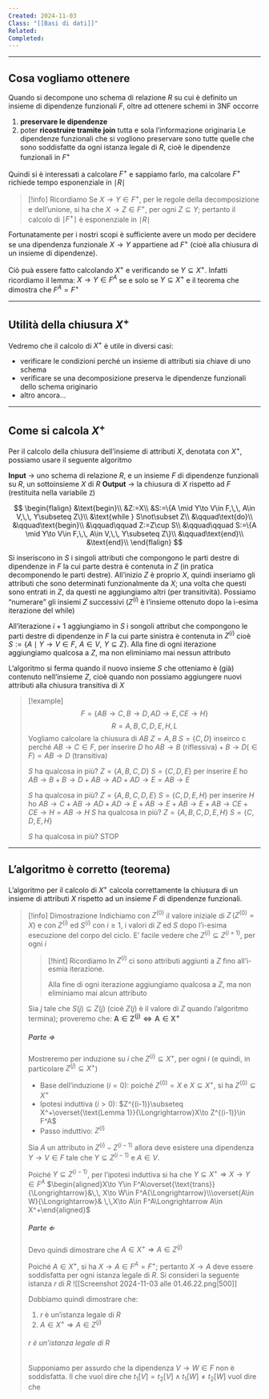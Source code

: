 ```yaml
---
Created: 2024-11-03
Class: "[[Basi di dati]]"
Related: 
Completed:
---
```

---
## Cosa vogliamo ottenere
Quando si decompone uno schema di relazione $R$ su cui è definito un insieme di dipendenze funzionali $F$, oltre ad ottenere schemi in 3NF occorre
1. **preservare le dipendenze**
2. poter **ricostruire tramite join** tutta e sola l’informazione originaria
Le dipendenze funzionali che si vogliono preservare sono tutte quelle che sono soddisfatte da ogni istanza legale di $R$, cioè le dipendenze funzionali in $F^+$

Quindi si è interessati a calcolare $F^+$ e sappiamo farlo, ma calcolare $F^+$ richiede tempo esponenziale in $\mid R\mid$

>[!info] Ricordiamo
>Se $X\to Y\in F^+$, per le regole della decomposizione e dell’unione, si ha che $X\to Z\in F^+$, per ogni $Z \subseteq Y$; pertanto il calcolo di $\mid F^+\mid$ è esponenziale in $\mid R\mid$

Fortunatamente per i nostri scopi è sufficiente avere un modo per decidere se una dipendenza funzionale $X\to Y$ appartiene ad $F^+$ (cioè alla chiusura di un insieme di dipendenze).

Ciò puà essere fatto calcolando $X^+$ e verificando se $Y\subseteq X^+$. Infatti ricordiamo il lemma: $X\to Y\in F^A$ se e solo se $Y\subseteq X^+$ e il teorema che dimostra che $F^A=F^+$

---
## Utilità della chiusura $X^+$
Vedremo che il calcolo di $X^+$ è utile in diversi casi:
- verificare le condizioni perché un insieme di attributi sia chiave di uno schema
- verificare se una decomposizione preserva le dipendenze funzionali dello schema originario
- altro ancora…

---
## Come si calcola $X^+$
Per il calcolo della chiusura dell’insieme di attributi $X$, denotata con $X^+$, possiamo usare il seguente algoritmo

**Input** → uno schema di relazione $R$, e un insieme $F$ di dipendenze funzionali su $R$, un sottoinsieme $X$ di $R$
**Output** → la chiusura di $X$ rispetto ad $F$ (restituita nella variabile `Z`)

$$
\begin{flalign}
&\text{begin}\\
&Z:=X\\
&S:=\{A \mid Y\to V\in F,\,\, A\in V,\,\, Y\subseteq Z\}\\
&\text{while } S\not\subset Z\\
&\qquad\text{do}\\
&\qquad\text{begin}\\
&\qquad\qquad Z:=Z\cup S\\
&\qquad\qquad S:=\{A \mid Y\to V\in F,\,\, A\in V,\,\, Y\subseteq Z\}\\
&\qquad\text{end}\\
&\text{end}\\
\end{flalign}
$$

Si inseriscono in $S$ i singoli attributi che compongono le parti destre di dipendenze in $F$ la cui parte destra è contenuta in $Z$ (in pratica decomponendo le parti destre). All’inizio $Z$ è proprio $X$, quindi inseriamo gli attributi che sono determinati funzionalmente da $X$; una volta che questi sono entrati in $Z$, da questi ne aggiungiamo altri (per transitività).
Possiamo “numerare” gli insiemi $Z$ successivi ($Z^{(i)}$ è l’insieme ottenuto dopo la i-esima iterazione del while)

All’iterazione $i+1$ aggiungiamo in $S$ i songoli attribut che compongono le parti destre di dipendenze in $F$ la cui parte sinistra è contenuta in $Z^{(i)}$ cioè $S:=\{A \mid Y\to V\in F,\,\, A\in V,\,\, Y\subseteq Z\}$. Alla fine di ogni iterazione aggiungiamo qualcosa a $Z$, ma non eliminiamo mai nessun attributo

L’algoritmo si ferma quando il nuovo insieme $S$ che otteniamo è (già) contenuto nell’insieme $Z$, cioè quando non possiamo aggiungere nuovi attributi alla chiusura transitiva di $X$

>[!example]
>$$F=\{AB\to C, B\to D, AD\to E, CE\to H\}$$
>$$R=A,B,C,D,E,H,L$$
> Vogliamo calcolare la chiusura di $AB$
> $Z=A,B$
> $S=\{C,D\}$
> inseirco c perché $AB\to C\in F$, per inserire $D$ ho $AB\to B \text{ (riflessiva)}+B\to D(\in F)=AB\to D \text{ (transitiva)}$
> 
> $S$ ha qualcosa in più?
> $Z=\{A,B,C,D\}$
> $S=\{C,D,E\}$ per inserire $E$ ho $AB\to B+B\to D+AB\to AD+AD\to E=AB\to E$
> 
> $S$ ha qualcosa in più?
> $Z=\{A,B,C,D, E\}$
> $S=\{C,D,E,H\}$ per inserire $H$ ho $AB\to C+AB\to AD+AD\to E+AB\to E+AB\to E+AB\to CE+CE\to H=AB\to H$
> $S$ ha qualcosa in più?
> $Z=\{A,B,C,D, E, H\}$
> $S=\{C,D,E,H\}$
> 
> $S$ ha qualcosa in più?
> STOP

---
## L’algoritmo è corretto (teorema)
L’algoritmo per il calcolo di $X^+$ calcola correttamente la chiusura di un insieme di attributi $X$ rispetto ad un insieme $F$ di dipendenze funzionali.

>[!info] Dimostrazione
>Indichiamo con $Z^{(0)}$ il valore iniziale di $Z \,(Z^{(0)}=X)$ e con $Z^{(i)}$ ed $S^{(i)}$ con $i\geq 1$, i valori di $Z$ ed $S$ dopo l’i-esima esecuzione del corpo del ciclo.
>E’ facile vedere che $Z^{(i)}\subseteq Z^{(i+1)}$, per ogni $i$
>>[!hint] Ricordiamo
>>In $Z^{(i)}$ ci sono attributi aggiunti a $Z$ fino all’i-esmia iterazione.
>>
>>Alla fine di ogni iterazione aggiungiamo qualcosa a $Z$, ma non eliminiamo mai alcun attributo
>
>Sia $j$ tale che $S(j)\subseteq Z(j)$ (cioè $Z(j)$ è il valore di $Z$ quando l’algoritmo termina); proveremo che: $\mathbf{A\in Z^{(j)}\Leftrightarrow A\in X^+}$
>
>##### Parte $\Rightarrow$
>Mostreremo per induzione su $i$ che $Z^{(i)}\subseteq X^+$, per ogni $i$ (e quindi, in particolare $Z^{(j)}\subseteq X^+$)
>- Base dell’induzione ($i=0$): poiché $Z^{(0)}=X$ e $X\subseteq X^+$, si ha $Z^{(0)}\subseteq X^+$
>- Ipotesi induttiva ($i>0$): $Z^{(i-1)}\subseteq X^+\overset{\text{Lemma 1}}{\Longrightarrow}X\to Z^{(i-1)}\in F^A$
>- Passo induttivo: $Z^{(i)}$
>
>Sia $A$ un attributo in $Z^{(i)}-Z^{(i-1)}$ allora deve esistere una dipendenza $Y\to V\in F$ tale che $Y\subseteq Z^{(i-1)}$ e $A\in V$.
>
>Poiché $Y\subseteq Z^{(i-1)}$, per l’ipotesi induttiva si ha che $Y\subseteq X^+\Rightarrow X\to Y\in F^A$
>$\begin{aligned}X\to Y\in F^A\overset{\text{trans}}{\Longrightarrow}&\,\, X\to W\in F^A{\Longrightarrow}\\\overset{A\in W}{\Longrightarrow}& \,\,X\to A\in F^A\Longrightarrow A\in X^+\end{aligned}$
>
>##### Parte $\Leftarrow$
>Devo quindi dimostrare che $A\in X^+\Rightarrow A\in Z^{(j)}$
>
>Poiché $A\in X^+$, si ha $X\to A\in F^A=F^+$; pertanto $X\to A$ deve essere soddisfatta per ogni istanza legale di $R$. Si consideri la seguente istanza $r$ di $R$
>![[Screenshot 2024-11-03 alle 01.46.22.png|500]]
>
>Dobbiamo quindi dimostrare che:
>1. $r$ è un’istanza legale di $R$
>2. $A\in X^+\Rightarrow A\in Z^{(j)}$
>###### $r$ è un’istanza legale di $R$
>Supponiamo per assurdo che la dipendenza $V\to W\in F$ non è soddisfatta. Il che vuol dire che $t_{1}[V]=t_{2}[V]\land t_{1}[W]\neq t_{2}[W]$ vuol dire che 


